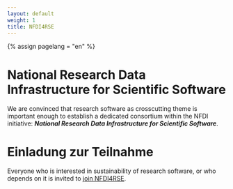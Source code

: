 ```yaml
---
layout: default
weight: 1
title: NFDI4RSE
---
```

<!-- Set variable "lang" to reflect page language -->
{% assign pagelang = "en" %}

# National Research Data Infrastructure for Scientific Software

We are convinced that research software as crosscutting theme is important enough to establish
a dedicated consortium within the NFDI initiative: ***National Research Data Infrastructure for Scientific Software***.

# Einladung zur Teilnahme

Everyone who is interested in sustainability of research software, or who depends on it is invited to [join NFDI4RSE](join.html).

